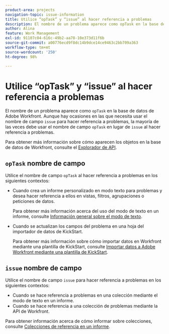 ```yaml
---
product-area: projects
navigation-topic: issue-information
title: Utilice “opTask” y “issue” al hacer referencia a problemas
description: El nombre de un problema aparece como opTask en la base de datos de Adobe Workfront. Aunque hay ocasiones en que necesita utilizar el nombre del campo del problema para hacer referencia a problemas, la mayoría de las veces debe utilizar el nombre del campo opTask en lugar del problema al hacer referencia a problemas.
author: Alina
feature: Work Management
exl-id: 91107c04-616c-49b2-aa78-10e373d11f6b
source-git-commit: a00776ecd9f8dc14b9dce14ce9463c2bb709a363
workflow-type: tm+mt
source-wordcount: '250'
ht-degree: 98%

---
```


# Utilice “opTask” y “issue” al hacer referencia a problemas

El nombre de un problema aparece como `opTask` en la base de datos de Adobe Workfront. Aunque hay ocasiones en las que necesita usar el nombre de campo `issue` para hacer referencia a problemas, la mayoría de las veces debe usar el nombre de campo `opTask` en lugar de `issue` al hacer referencia a problemas.

Para obtener más información sobre cómo aparecen los objetos en la base de datos de Workfront, consulte el [Explorador de API](https://developer.adobe.com/workfront/api-explorer/).

## `opTask` nombre de campo

Utilice el nombre de campo `opTask` al hacer referencia a problemas en los siguientes contextos:

* Cuando crea un informe personalizado en modo texto para problemas y desea hacer referencia a ellos en vistas, filtros, agrupaciones o peticiones de datos.

  Para obtener más información acerca del uso del modo de texto en un informe, consulte [Información general sobre el modo de texto](../../../reports-and-dashboards/reports/text-mode/understand-text-mode.md).

<!--* When you pull information about issues using our API.  
  For more information about the Workfront API, see [Adobe Workfront API](../../../wf-api/workfront-api.md)-->

* Cuando se actualizan los campos del problema en una hoja del importador de datos de KickStart.

  Para obtener más información sobre cómo importar datos en Workfront mediante una plantilla de KickStart, consulte [Importar datos a Adobe Workfront mediante una plantilla de KickStart](../../../administration-and-setup/manage-workfront/using-kick-starts/import-data-via-kickstarts.md).

## `issue` nombre de campo

Utilice el nombre de campo `issue` para hacer referencia a problemas en los siguientes contextos:

* Cuando se hace referencia a problemas en una colección mediante el modo de texto en un informe.
* Cuando se hace referencia a una colección de problemas mediante la API de Workfront.

Para obtener información acerca de cómo informar sobre colecciones, consulte [Colecciones de referencia en un informe](../../../reports-and-dashboards/reports/text-mode/reference-collections-report.md).

<!--
<note type="tip">
For information about how issues appear in a collection, see the
<a href="https://developer.adobe.com/workfront/api-explorer/" target="_blank">API Explorer</a> and select the API Unsupported option from the upper-right corner of the page.
<br>(NOTE: Drafted because this might not be needed.)
</note>
-->
